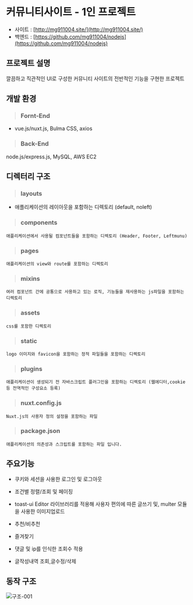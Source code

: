 # 커뮤니티사이트  - 1인 프로젝트
* 사이트 : [http://mg911004.site/](http://mg911004.site/)
* 백엔드 : [https://github.com/mg911004/nodejs](https://github.com/mg911004/nodejs)  

## 프로젝트 설명
  깔끔하고 직관적인 UI로 구성한 커뮤니티 사이트의 전반적인 기능을 구현한 프로젝트
 
## 개발 환경
> ### Fornt-End
  * vue.js/nuxt.js, Bulma CSS, axios

> ### Back-End 
  node.js/express.js, MySQL, AWS EC2
        
## 디렉터리 구조
> ### layouts
  * 애플리케이션의 레이아웃을 포함하는 디렉토리 (default, noleft) 
> ### components   
    애플리케이션에서 사용될 컴포넌트들을 포함하는 디렉토리 (Header, Footer, Leftmunu)
> ### pages  
    애플리케이션의 view와 route를 포함하는 디렉토리
> ### mixins  
    여러 컴포넌트 간에 공통으로 사용하고 있는 로직, 기능들을 재사용하는 js파일을 포함하는 디렉토리
> ### assets  
    css를 포함한 디렉토리
> ### static  
    logo 이미지와 favicon을 포함하는 정적 파일들을 포함하는 디렉토리
> ### plugins  
    애플리케이션이 생성되기 전 자바스크립트 플러그인을 포함하는 디렉토리 (웹에디터,cookie 등 전역적인 구성요소 등록)
> ### nuxt.config.js  
    Nuxt.js의 사용자 정의 설정을 포함하는 파일
> ### package.json  
    애플리케이션의 의존성과 스크립트를 포함하는 파일 입니다.
 
     
## 주요기능
  * 쿠키와 세션을 사용한 로그인 및 로그아웃
    
  * 조건별 정렬/조회 및 페이징

  * toast-ui Editor 라이브러리를 적용해 사용자 편의에 따른 글쓰기 및, multer 모듈을 사용한 이미지업로드
    
  * 추천/비추천
    
  * 즐겨찾기
    
  * 댓글 및 ip를 인식한 조회수 적용 
    
  * 글작성내역 조회,글수정/삭제 

## 동작 구조

![구조-001](https://user-images.githubusercontent.com/87694251/152490865-350db763-90da-4739-9416-dd2c4de24066.jpg)



